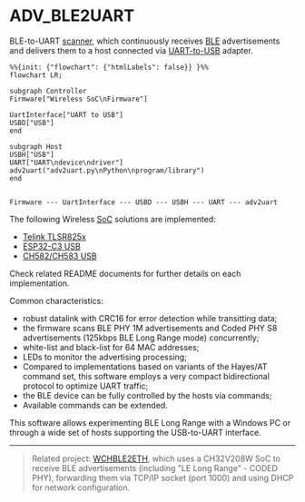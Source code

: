 # ADV_BLE2UART

BLE-to-UART [scanner](https://en.wikipedia.org/wiki/Bluetooth_Low_Energy#Advertising_and_discovery), which continuously receives [BLE](https://en.wikipedia.org/wiki/Bluetooth_Low_Energy) advertisements and delivers them to a host connected via [UART-to-USB](https://en.wikipedia.org/wiki/USB-to-serial_adapter) adapter.

```mermaid
%%{init: {"flowchart": {"htmlLabels": false}} }%%
flowchart LR;

subgraph Controller
Firmware["Wireless SoC\nFirmware"]

UartInterface["UART to USB"]
USBD["USB"]
end

subgraph Host
USBH["USB"]
UART["UART\ndevice\ndriver"]
adv2uart("adv2uart.py\nPython\nprogram/library")
end


Firmware --- UartInterface --- USBD --- USBH --- UART --- adv2uart
```

The following Wireless [SoC](https://en.wikipedia.org/wiki/System_on_a_chip) solutions are implemented:

- [Telink TLSR825x](source/ble2uart/README.md)
- [ESP32-C3 USB](source/esp32-c3/ble50_scan/README.md)
- [CH582/CH583 USB](source/CH582M_SCAN)

Check related README documents for further details on each implementation.

Common characteristics:

- robust datalink with CRC16 for error detection while transitting data;
- the firmware scans BLE PHY 1M advertisements and Coded PHY S8 advertisements (125kbps BLE Long Range mode) concurrently;
- white-list and black-list for 64 MAC addresses;
- LEDs to monitor the advertising processing;
- Compared to implementations based on variants of the Hayes/AT command set, this software employs a very compact bidirectional protocol to optimize UART traffic;
- the BLE device can be fully controlled by the hosts via commands;
- Available commands can be extended.

This software allows experimenting BLE Long Range with a Windows PC or through a wide set of hosts supporting the USB-to-UART interface.

---------------------

> Related project: [WCHBLE2ETH](https://github.com/pvvx/WCHBLE2ETH), which uses a CH32V208W SoC to receive BLE advertisements (including "LE Long Range" - CODED PHY), forwarding them via TCP/IP socket (port 1000) and using DHCP for network configuration.
